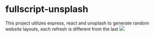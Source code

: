 # fullscript-unsplash
This project utilizes express, react and unsplash 
to generate random website layouts, each refresh is different from the last
![](unsplash-1.gif)
